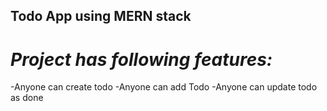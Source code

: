 ## Todo App using MERN stack
# _Project has following features:_

-Anyone can create todo
-Anyone can add Todo
-Anyone can update todo as done

